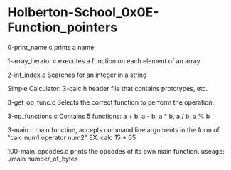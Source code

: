 # Holberton-School_0x0E-Function_pointers

0-print_name.c
	prints a name

1-array_iterator.c
	executes a function on each element of an array

2-int_index.c
	Searches for an integer in a string

Simple Calculator:
3-calc.h
	header file that contains prototypes, etc.

3-get_op_func.c
	Selects the correct function to perform the operation.

3-op_functions.c
	Contains 5 functions: a + b, a - b, a * b, a / b, a % b

3-main.c
	main function, accepts command line arguments in the form of "calc num1 operator num2" EX: calc 15 * 65


100-main_opcodes.c
	prints the opcodes of its own main function.
	useage: ./main number_of_bytes
